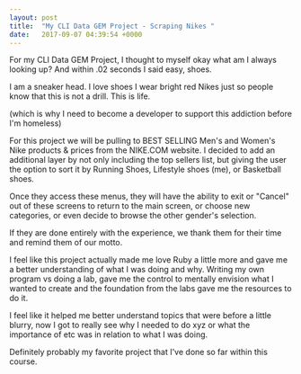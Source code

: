 ```yaml
---
layout: post
title:  "My CLI Data GEM Project - Scraping Nikes "
date:   2017-09-07 04:39:54 +0000
---
```



For my CLI Data GEM Project, I thought to myself okay what am I always looking up?  And within .02 seconds I said easy, shoes. 

I am a sneaker head.  I love shoes I wear bright red Nikes just so people know that this is not a drill.  This is life.   

(which is why I need to become a developer to support this addiction before I'm homeless)


For this project we will be pulling to BEST SELLING Men's and Women's Nike products & prices from the NIKE.COM website.  I decided to add an additional layer by not only including the top sellers list, but giving the user the option to sort it by Running Shoes, Lifestyle shoes (me), or Basketball shoes.


Once they access these menus, they will have the ability to exit or "Cancel" out of these screens to return to the main screen, or choose new categories, or even decide to browse the other gender's selection. 

If they are done entirely with the experience, we thank them for their time and remind them of our motto.


I feel like this project actually made me love Ruby a little more and gave me a better understanding of what I was doing and why.  Writing my own program vs doing a lab, gave me the control to mentally envision what I wanted to create and the foundation from the labs gave me the resources to do it.

I feel like it helped me better understand topics that were before a little blurry, now I got to really see why I needed to do xyz or what the importance of etc was in relation to what I was doing.

Definitely probably my favorite project that I've done so far within this course.

